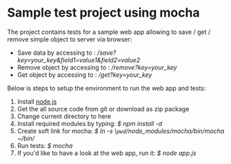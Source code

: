 Sample test project using mocha
====================

The project contains tests for a sample web app allowing to save / get / remove simple object to server via browser:

- Save data by accessing to : */save?key=your_key&field1=value1&field2=value2*
- Remove object by accessing to : */remove?key=your_key*
- Get object by accessing to : */get?key=your_key*

Below is steps to setup the environment to run the web app and tests:

1. Install [node.js](http://nodejs.org/download/)
1. Get the all source code from git or download as zip package
1. Change current directory to here
1. Install required modules by typing: *$ npm install -d*
1. Create soft link for mocha: *$ ln -s \\`pwd`/node_modules/mocha/bin/mocha ~/bin/*
1. Run tests: *$ mocha*
1. If you'd like to have a look at the web app, run it: *$ node app.js*